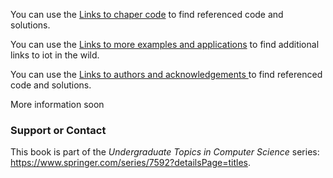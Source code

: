 

You can use the [Links to chaper code](chapters.md) to find referenced code and solutions.

You can use the [Links to more examples and applications](hapters.md) to find additional links to iot in the wild.

You can use the [Links to authors and acknowledgements ](authors.md) to find referenced code and solutions.

More information soon


### Support or Contact

This book is part of the *Undergraduate Topics in Computer Science* series:  https://www.springer.com/series/7592?detailsPage=titles. 
